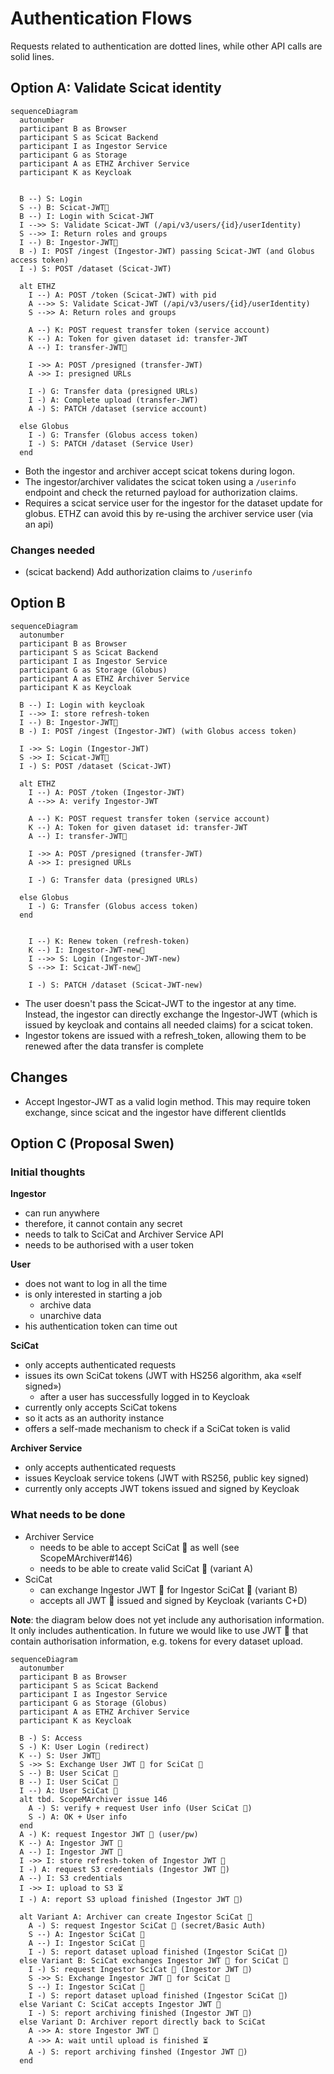 # Authentication Flows

Requests related to authentication are dotted lines, while other API calls are solid
lines.

## Option A: Validate Scicat identity

```mermaid
sequenceDiagram
  autonumber
  participant B as Browser
  participant S as Scicat Backend
  participant I as Ingestor Service
  participant G as Storage
  participant A as ETHZ Archiver Service
  participant K as Keycloak


  B --) S: Login
  S --) B: Scicat-JWT🔑
  B --) I: Login with Scicat-JWT
  I -->> S: Validate Scicat-JWT (/api/v3/users/{id}/userIdentity)
  S -->> I: Return roles and groups
  I --) B: Ingestor-JWT🔑
  B -) I: POST /ingest (Ingestor-JWT) passing Scicat-JWT (and Globus access token)
  I -) S: POST /dataset (Scicat-JWT)

  alt ETHZ
    I --) A: POST /token (Scicat-JWT) with pid
    A -->> S: Validate Scicat-JWT (/api/v3/users/{id}/userIdentity)
    S -->> A: Return roles and groups

    A --) K: POST request transfer token (service account)
    K --) A: Token for given dataset id: transfer-JWT
    A --) I: transfer-JWT🔑

    I ->> A: POST /presigned (transfer-JWT)
    A ->> I: presigned URLs

    I -) G: Transfer data (presigned URLs)
    I -) A: Complete upload (transfer-JWT)
    A -) S: PATCH /dataset (service account)

  else Globus
    I -) G: Transfer (Globus access token)
    I -) S: PATCH /dataset (Service User)
  end

```


- Both the ingestor and archiver accept scicat tokens during logon.
- The ingestor/archiver validates the scicat token using a `/userinfo` endpoint and
  check the returned payload for authorization claims.
- Requires a scicat service user for the ingestor for the dataset update for globus.
  ETHZ can avoid this by re-using the archiver service user (via an api)

### Changes needed

- (scicat backend) Add authorization claims to `/userinfo`


## Option B

```mermaid
sequenceDiagram
  autonumber
  participant B as Browser
  participant S as Scicat Backend
  participant I as Ingestor Service
  participant G as Storage (Globus)
  participant A as ETHZ Archiver Service
  participant K as Keycloak

  B --) I: Login with keycloak
  I -->> I: store refresh-token
  I --) B: Ingestor-JWT🔑
  B -) I: POST /ingest (Ingestor-JWT) (with Globus access token)

  I ->> S: Login (Ingestor-JWT)
  S ->> I: Scicat-JWT🔑
  I -) S: POST /dataset (Scicat-JWT)

  alt ETHZ
    I --) A: POST /token (Ingestor-JWT)
    A -->> A: verify Ingestor-JWT

    A --) K: POST request transfer token (service account)
    K --) A: Token for given dataset id: transfer-JWT
    A --) I: transfer-JWT🔑

    I ->> A: POST /presigned (transfer-JWT)
    A ->> I: presigned URLs

    I -) G: Transfer data (presigned URLs)

  else Globus
    I -) G: Transfer (Globus access token)
  end


    I --) K: Renew token (refresh-token)
    K --) I: Ingestor-JWT-new🔑
    I -->> S: Login (Ingestor-JWT-new)
    S -->> I: Scicat-JWT-new🔑

    I -) S: PATCH /dataset (Scicat-JWT-new)

```

- The user doesn't pass the Scicat-JWT to the ingestor at any time. Instead, the
  ingestor can directly exchange the Ingestor-JWT (which is issued by keycloak and
  contains all needed claims) for a scicat token.
- Ingestor tokens are issued with a refresh_token, allowing them to be renewed after the
  data transfer is complete

## Changes

- Accept Ingestor-JWT as a valid login method. This may require token exchange, since
  scicat and the ingestor have different clientIds


## Option C (Proposal Swen)

### Initial thoughts

**Ingestor**

- can run anywhere
- therefore, it cannot contain any secret
- needs to talk to SciCat and Archiver Service API
- needs to be authorised with a user token

**User**

- does not want to log in all the time
- is only interested in starting a job
  - archive data
  - unarchive data
- his authentication token can time out

**SciCat**

- only accepts authenticated requests
- issues its own SciCat tokens (JWT with HS256 algorithm, aka «self signed»)
  - after a user has successfully logged in to Keycloak
- currently only accepts SciCat tokens
- so it acts as an authority instance
- offers a self-made mechanism to check if a SciCat token is valid

**Archiver Service**

- only accepts authenticated requests
- issues Keycloak service tokens (JWT with RS256, public key signed)
- currently only accepts JWT tokens issued and signed by Keycloak

### What needs to be done

- Archiver Service
  - needs to be able to accept SciCat 🔑 as well (see ScopeMArchiver#146)
  - needs to be able to create valid SciCat 🔑 (variant A)
- SciCat
  - can exchange Ingestor JWT 🔑 for Ingestor SciCat 🔑 (variant B)
  - accepts all JWT 🔑 issued and signed by Keycloak (variants C+D)

**Note**: the diagram below does not yet include any authorisation information. It only includes authentication. In future we would like to use JWT 🔑 that contain authorisation information, e.g. tokens for every dataset upload.


```mermaid
sequenceDiagram
  autonumber
  participant B as Browser
  participant S as Scicat Backend
  participant I as Ingestor Service
  participant G as Storage (Globus)
  participant A as ETHZ Archiver Service
  participant K as Keycloak

  B -) S: Access
  S -) K: User Login (redirect)
  K --) S: User JWT🔑
  S ->> S: Exchange User JWT 🔑 for SciCat 🔑
  S --) B: User SciCat 🔑
  B --) I: User SciCat 🔑
  I --) A: User SciCat 🔑
  alt tbd. ScopeMArchiver issue 146
    A -) S: verify + request User info (User SciCat 🔑)
    S -) A: OK + User info
  end
  A -) K: request Ingestor JWT 🔑 (user/pw)
  K --) A: Ingestor JWT 🔑
  A --) I: Ingestor JWT 🔑
  I ->> I: store refresh-token of Ingestor JWT 🔑
  I -) A: request S3 credentials (Ingestor JWT 🔑)
  A --) I: S3 credentials
  I ->> I: upload to S3 ⏳
  I -) A: report S3 upload finished (Ingestor JWT 🔑)

  alt Variant A: Archiver can create Ingestor SciCat 🔑
    A -) S: request Ingestor SciCat 🔑 (secret/Basic Auth)
    S --) A: Ingestor SciCat 🔑
    A --) I: Ingestor SciCat 🔑
    I -) S: report dataset upload finished (Ingestor SciCat 🔑)
  else Variant B: SciCat exchanges Ingestor JWT 🔑 for SciCat 🔑
    I -) S: request Ingestor SciCat 🔑 (Ingestor JWT 🔑)
    S ->> S: Exchange Ingestor JWT 🔑 for SciCat 🔑
    S --) I: Ingestor SciCat 🔑
    I -) S: report dataset upload finished (Ingestor SciCat 🔑)
  else Variant C: SciCat accepts Ingestor JWT 🔑
    I -) S: report archiving finished (Ingestor JWT 🔑)
  else Variant D: Archiver report directly back to SciCat
    A ->> A: store Ingestor JWT 🔑
    A ->> A: wait until upload is finished ⏳
    A -) S: report archiving finshed (Ingestor JWT 🔑)
  end

```
